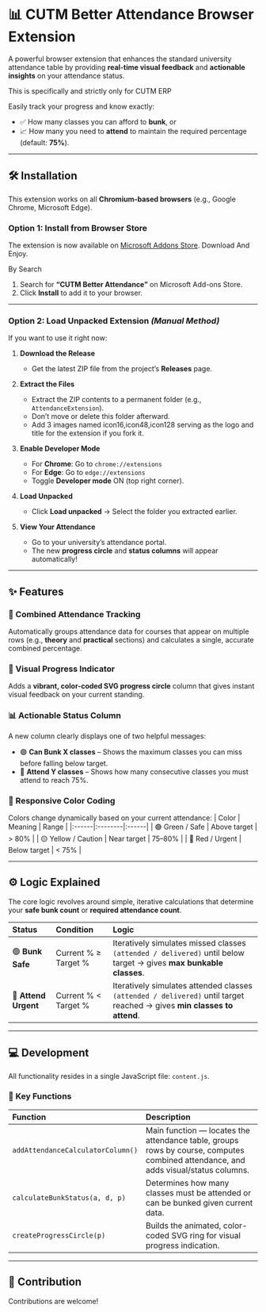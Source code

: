 # 📊 CUTM Better Attendance Browser Extension

A powerful browser extension that enhances the standard university attendance table by providing **real-time visual feedback** and **actionable insights** on your attendance status.  

This is specifically and strictly only for CUTM ERP

Easily track your progress and know exactly:
- ✅ How many classes you can afford to **bunk**, or  
- 📈 How many you need to **attend** to maintain the required percentage (default: **75%**).

---


## 🛠️ Installation

This extension works on all **Chromium-based browsers** (e.g., Google Chrome, Microsoft Edge).

### Option 1: Install from Browser Store
The extension is now available on [Microsoft Addons Store](https://microsoftedge.microsoft.com/addons/detail/cutm-better-attendance/cijdeomhncdmfhfcelmhoecabhbnelgg). Download And Enjoy. 

By Search
1. Search for **“CUTM Better Attendance”** on Microsoft Add-ons Store.
2. Click **Install** to add it to your browser.

---

### Option 2: Load Unpacked Extension *(Manual Method)*

If you want to use it right now:

1. **Download the Release**
   - Get the latest ZIP file from the project’s **Releases** page.

2. **Extract the Files**
   - Extract the ZIP contents to a permanent folder (e.g., `AttendanceExtension`).
   - Don’t move or delete this folder afterward.
   - Add 3 images named icon16,icon48,icon128 serving as the logo and title for the extension if you fork it.

3. **Enable Developer Mode**
   - For **Chrome**: Go to `chrome://extensions`  
   - For **Edge**: Go to `edge://extensions`  
   - Toggle **Developer mode** ON (top right corner).

4. **Load Unpacked**
   - Click **Load unpacked** → Select the folder you extracted earlier.

5. **View Your Attendance**
   - Go to your university’s attendance portal.  
   - The new **progress circle** and **status columns** will appear automatically!

---
## ✨ Features

### 🧮 Combined Attendance Tracking
Automatically groups attendance data for courses that appear on multiple rows (e.g., **theory** and **practical** sections) and calculates a single, accurate combined percentage.

### 🎯 Visual Progress Indicator
Adds a **vibrant, color-coded SVG progress circle** column that gives instant visual feedback on your current standing.

### 📊 Actionable Status Column
A new column clearly displays one of two helpful messages:
- 🟢 **Can Bunk X classes** – Shows the maximum classes you can miss before falling below target.
- 🔴 **Attend Y classes** – Shows how many consecutive classes you must attend to reach 75%.

### 🌈 Responsive Color Coding
Colors change dynamically based on your current attendance:
| Color | Meaning | Range |
|:------|:--------|:------|
| 🟢 Green / Safe | Above target | > 80% |
| 🟡 Yellow / Caution | Near target | 75–80% |
| 🔴 Red / Urgent | Below target | < 75% |

---

## ⚙️ Logic Explained

The core logic revolves around simple, iterative calculations that determine your **safe bunk count** or **required attendance count**.

| Status | Condition | Logic |
|:--------|:-----------|:------|
| 🟢 **Bunk Safe** | Current % ≥ Target % | Iteratively simulates missed classes `(attended / delivered)` until below target → gives **max bunkable classes**. |
| 🔴 **Attend Urgent** | Current % < Target % | Iteratively simulates attended classes `(attended / delivered)` until target reached → gives **min classes to attend**. |

---

## 💻 Development

All functionality resides in a single JavaScript file: `content.js`.

### 🔑 Key Functions

| Function | Description |
|:----------|:-------------|
| `addAttendanceCalculatorColumn()` | Main function — locates the attendance table, groups rows by course, computes combined attendance, and adds visual/status columns. |
| `calculateBunkStatus(a, d, p)` | Determines how many classes must be attended or can be bunked given current data. |
| `createProgressCircle(p)` | Builds the animated, color-coded SVG ring for visual progress indication. |

---

## 🤝 Contribution

Contributions are welcome!  


